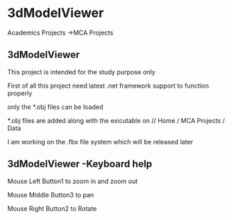 # 3dModelViewer
Academics Projects ->MCA Projects

3dModelViewer
-------------------
This project is intended for the study purpose only 

First of all this project need latest .net framework support to function properly

only the *.obj files can be loaded

*.obj files are added along with the exicutable on // Home / MCA Projects / Data

I am working on the .fbx file system which will be released later

3dModelViewer -Keyboard help
-------------------
Mouse Left Button1  to zoom in and zoom out

Mouse Middle Button3  to pan

Mouse Right Button2  to Rotate
